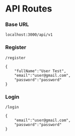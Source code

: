 # API Routes 

### Base URL
```
localhost:3000/api/v1
```


### Register
```
/register
```
```
{
    "fullName":"User Test",
    "email":"user@gmail.com",
    "password":"password"
}
```

### Login
```
/login
```
```
{
    "email":"user@gmail.com",
    "password":"password"
}
```